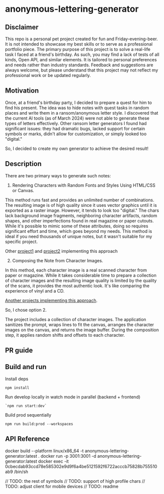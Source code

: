 # anonymous-lettering-generator

## Disclaimer

This repo is a personal pet project created for fun and Friday-evening-beer. It is not intended to showcase my best skills or to serve as a professional portfolio piece. The primary purpose of this project is to solve a real-life task I faced at a friend's birthday. As such, you may find a lack of tests of all kinds, Open API, and similar elements. It is tailored to personal preferences and needs rather than industry standards. Feedback and suggestions are always welcome, but please understand that this project may not reflect my professional work or be updated regularly.

## Motivation

Once, at a friend's birthday party, I decided to prepare a quest for him to find his present. The idea was to hide notes with quest tasks in random places and write them in a ransom/anonymous letter style. I discovered that the current AI tools (as of March 2024) were not able to generate these types of letters effectively. Other ransom letter generators I found had significant issues: they had dramatic bugs, lacked support for certain symbols or marks, didn't allow for customization, or simply looked too "digital."

So, I decided to create my own generator to achieve the desired result!

## Description

There are two primary ways to generate such notes:

1. Rendering Characters with Random Fonts and Styles Using HTML/CSS or Canvas.

This method runs fast and provides an unlimited number of combinations. The resulting image is of high quality since it uses vector graphics until it is exported as a raster image. However, it tends to look too "digital." The chars lack background image fragments, neighboring character artifacts, random shapes, and other imperfections found in real magazine or paper cutouts. While it's possible to mimic some of these attributes, doing so requires significant effort and time, which goes beyond my needs. This method is ideal if you need thousands of unique notes, but it wasn't suitable for my specific project.

Other [project1](https://codepen.io/breathing/full/eYdmXby) and [project2](https://www.ransomizer.com/) implementing this approach

2. Composing the Note from Character Images.

In this method, each character image is a real scanned character from paper or magazine. While it takes considerable time to prepare a collection of character images and the resulting image quality is limited by the quality of the scans, it provides the most authentic look. It's like comparing the experience of vinyl and a CD.

[Another projects implementing this approach](https://jenniferdewalt.com/ransom_note/page).

So, I chose option 2.

The project includes a collection of character images. The application sanitizes the prompt, wraps lines to fit the canvas, arranges the character images on the canvas, and returns the image buffer. During the composition step, it applies random shifts and offsets to each character.

## PR guide

## Build and run

Install deps
```
npm install
```

Run develop locally in watch mode in parallel (backend + frontend)
```
`npm run start:dev`
```

Build prod sequentially
```
npm run build:prod --workspaces
```

## API Reference

docker build --platform linux/x86_64 -t anonymous-lettering-generator:latest .
docker run -p 3001:3001 -d anonymous-lettering-generator:latest
docker exec -it 0cbecdab93ccd78e585302e9d9f6a4be5121592f6722acccb75828b755510ab9 /bin/sh

// TODO: the rest of symbols
// TODO: support of high profile chars
// TODO: adjust client for mobile devices
// TODO: readme